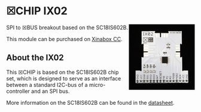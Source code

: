 # ☒CHIP IX02
<img src="extras/IX02 V0.5.0.JPG" width="35%" height="auto" align="right">
SPI to ☒BUS breakout based on the SC18IS602B.

This module can be purchased on [Xinabox CC](https://xinabox.cc/products/IX02/).

## About the IX02
This ☒CHIP is based on the SC18IS602B chip set, which is designed to serve as an interface between a standard I2C-bus of a micro-controller and an SPI bus.

More information on the SC18IS602B can be found in the [datasheet](https://www.nxp.com/docs/en/data-sheet/SC18IS602B.pdf).
